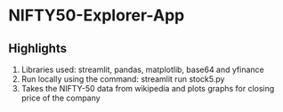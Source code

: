 # NIFTY50-Explorer-App

## Highlights
1. Libraries used: streamlit, pandas, matplotlib, base64 and yfinance
2. Run locally using the command: streamlit run stock5.py
3. Takes the NIFTY-50 data from wikipedia and plots graphs for closing price of the company 
